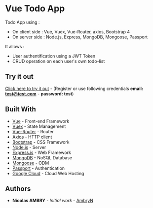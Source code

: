 # Vue Todo App

Todo App using :
* On client side : Vue, Vuex, Vue-Router, axios, Bootstrap 4
* On server side : Node.js, Express, MongoDB, Mongoose, Passport

It allows :
* User authentification using a JWT Token
* CRUD operation on each user's own todo-list


## Try it out

[Click here to try it out](https://vue-todo-na.appspot.com) - (Register or use following credentials **email: test@test.com** - **password: test**)

## Built With

* [Vue](https://vuejs.org/) - Front-end Framework
* [Vuex](https://vuex.vuejs.org) - State Management
* [Vue-Router](https://router.vuejs.org/) - Router
* [Axios](https://github.com/axios/axios) - HTTP client
* [Bootstrap](https://getbootstrap.com/) - CSS Framework
* [Node.js](https://nodejs.org/) - Server
* [Express.js](https://expressjs.com/) - Web Framework
* [MongoDB](https://www.mongodb.com/) - NoSQL Database
* [Mongoose](https://mongoosejs.com/) - ODM
* [Passport](www.passportjs.org/) - Authentication
* [Google Cloud](https://cloud.google.com/) - Cloud Web Hosting

## Authors

* **Nicolas AMBRY** - *Initial work* - [AmbryN](https://github.com/AmbryN)
